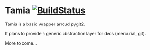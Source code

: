 Tamia [![BuildStatus](https://travis-ci.org/vtemian/Tamia.svg)](https://travis-ci.org/vtemian/Tamia)
=====

Tamia is a basic wrapper arroud [pygit2](https://github.com/libgit2/pygit2).

It plans to provide a generic abstraction layer for dvcs (mercurial, git).

More to come...
